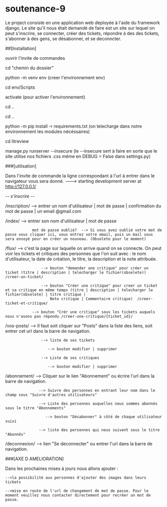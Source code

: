 # soutenance-9

Le project consiste en une application web deployée à l'aide du framework django. Le site qu'il nous était demandé de faire est un site sur lequel on peut s'inscrire, se connecter, créer des tickets, répondre à des des tickets, s'abonner à des gens, se désabonner, et se deconncter.

##[Installation]

ouvrir l'invite de commandes

cd "chemin du dossier"

python -m venv env (creer l'environnement env)

cd env/Scripts

activate (pour activer l'environnement)

cd ..

cd ..

python -m pip install -r requirements.txt (on telecharge dans notre environnement les modules nécéssaires)

cd  litreview

manage.py runserver --insecure (le --insecure sert à faire en sorte que le site utilise nos fichiers .css même en DEBUG = False dans settings.py)


###[utilisation]

Dans l'invite de commande la ligne correspondant à l'url à entrer dans le navigateur vous sera donné. 
---> starting development server at http://127.0.0.1/

*-- s'inscrire --*

/inscription/   --> entrer un nom d'utilisateur | mot de passe | confirmation du mot de passe | un email @gmail.com 

/index/         --> entrer son nom d'utilisateur | mot de passe

                mot de passe oublié?  --> Si vous avez oublié votre mot de passe vous cliquer ici, vous entrez votre email, puis un mail vous sera envoyé pour en créer un nouveau. (Obselete pour le moment)
                

/flux/          --> c'est la page sur laquelle on arrive quand on se connecte. On peut voir les tickets et critiques des personnes que l'on suit avec : le nom d'utilisateur, la date de création, le titre, la description et la note attribuée. 

                    --> bouton "demander une critique" pour créer un ticket (titre | description | telecharger le fichier(obselete)) /creer-un-ticket/
                    
                    --> bouton "Créer une critique" pour creer un ticket et sa critique en même temps (titre | description | telecharger le fichier(obselete) | titre critique |
                        Note critique | Commentaire critique)  /creer-ticket-et-critique/
                        
                --> bouton "Crér une critique" sous les tickets auquels nous n'avons pas répondu /creer-une-critique/{ticket_id}/
                
                
/vos-posts/     --> Il faut soit cliquer sur "Posts" dans la liste des liens, soit entrer cet url dans la barre de navigation.

                    --> liste de ses tickets
                    
                       --> bouton modifier | supprimer  
                       
                    --> Liste de ses critiques 
                    
                       --> bouton modifier | supprimer
                       
                       
/abonnement/    --> Cliquer sur le lien "Abonnement" ou écrire l'url dans la barre de navigation.

                   --> Suivre des personnes en entrant leur nom dans le champ sous "Suivre d'autres utilisateurs"
                   
                   --> Liste des personnes auquelles nous sommes abonnés sous le titre "Abonnements"
                   
                      --> bouton "Désabonner" à côté de chaque utilisateur suivi
                      
                   --> liste des personnes qui nous suivent sous le titre "Abonnés"
                   
/deconnexion/     --> lien "Se deconnecter" ou entrer l'url dans la barre de navigation.

###[AXE D AMELIORATION]

Dans les prochaines mises à jours nous allons ajouter : 

    -->la possibilité aux personnes d'ajouter des images dans leurs tickets
    
    -->mise en route de l'url de changement de mot de passe. Pour le moment veuillez nous contacter directement pour recréer un mot de passe.
